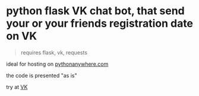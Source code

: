# python flask VK chat bot, that send your or your friends registration date on VK

> requires flask, vk, requests

ideal for hosting on [pythonanywhere.com](pythonanywhere.com)

the code is presented "as is"

try at [VK](https://vk.com/im?sel=-179060074)